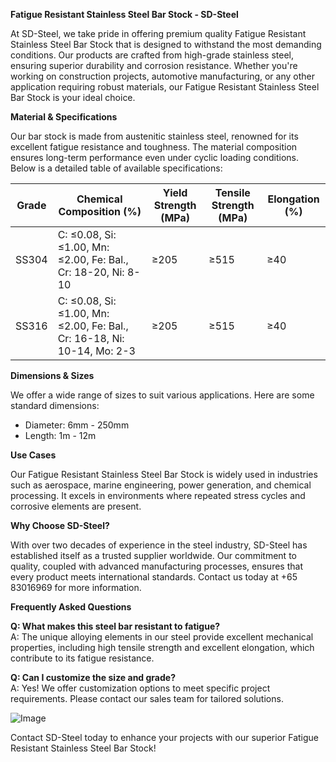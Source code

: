**Fatigue Resistant Stainless Steel Bar Stock - SD-Steel**

At SD-Steel, we take pride in offering premium quality Fatigue Resistant Stainless Steel Bar Stock that is designed to withstand the most demanding conditions. Our products are crafted from high-grade stainless steel, ensuring superior durability and corrosion resistance. Whether you're working on construction projects, automotive manufacturing, or any other application requiring robust materials, our Fatigue Resistant Stainless Steel Bar Stock is your ideal choice.

**Material & Specifications**

Our bar stock is made from austenitic stainless steel, renowned for its excellent fatigue resistance and toughness. The material composition ensures long-term performance even under cyclic loading conditions. Below is a detailed table of available specifications:

| Grade         | Chemical Composition (%) | Yield Strength (MPa) | Tensile Strength (MPa) | Elongation (%) |
|---------------|--------------------------|-----------------------|-------------------------|----------------|
| SS304         | C: ≤0.08, Si: ≤1.00, Mn: ≤2.00, Fe: Bal., Cr: 18-20, Ni: 8-10 | ≥205                 | ≥515                   | ≥40            |
| SS316         | C: ≤0.08, Si: ≤1.00, Mn: ≤2.00, Fe: Bal., Cr: 16-18, Ni: 10-14, Mo: 2-3 | ≥205                 | ≥515                   | ≥40            |

**Dimensions & Sizes**

We offer a wide range of sizes to suit various applications. Here are some standard dimensions:

- Diameter: 6mm - 250mm
- Length: 1m - 12m

**Use Cases**

Our Fatigue Resistant Stainless Steel Bar Stock is widely used in industries such as aerospace, marine engineering, power generation, and chemical processing. It excels in environments where repeated stress cycles and corrosive elements are present.

**Why Choose SD-Steel?**

With over two decades of experience in the steel industry, SD-Steel has established itself as a trusted supplier worldwide. Our commitment to quality, coupled with advanced manufacturing processes, ensures that every product meets international standards. Contact us today at +65 83016969 for more information.

**Frequently Asked Questions**

**Q: What makes this steel bar resistant to fatigue?**  
A: The unique alloying elements in our steel provide excellent mechanical properties, including high tensile strength and excellent elongation, which contribute to its fatigue resistance.

**Q: Can I customize the size and grade?**  
A: Yes! We offer customization options to meet specific project requirements. Please contact our sales team for tailored solutions.

![Image](https://github.com/user-attachments/assets/2567258e-e124-4816-932d-1809bd27ef0b)

Contact SD-Steel today to enhance your projects with our superior Fatigue Resistant Stainless Steel Bar Stock!